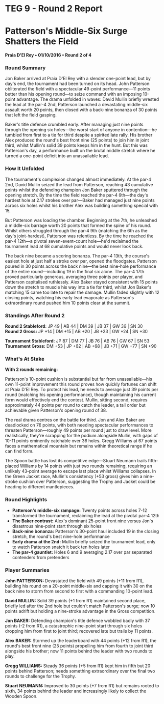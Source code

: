 # TEG 9 - Round 2 Report

# Patterson's Middle-Six Surge Shatters the Field

**Praia D'El Rey • 01/10/2016 • Round 2 of 4**

### Round Summary

Jon Baker arrived at Praia D'El Rey with a slender one-point lead, but by day's end, the tournament had been turned on its head. John Patterson obliterated the field with a spectacular 49-point performance—11 points better than his opening round—to seize command with an imposing 10-point advantage. The drama unfolded in waves: David Mullin briefly wrested the lead at the par-4 2nd, Patterson launched a devastating middle-six assault worth 20 points, then closed with a back-nine bonanza of 30 points that left the field gasping.

Baker's title defence crumbled early. After managing just nine points through the opening six holes—the worst start of anyone in contention—he tumbled from first to a tie for third despite a spirited late rally. His brother Alex produced the round's best front nine (25 points) to join him in joint third, whilst Mullin's solid 39 points keeps him in the hunt. But this was Patterson's day, a performance built on the brutal middle stretch where he turned a one-point deficit into an unassailable lead.

### How It Unfolded

The tournament's complexion changed almost immediately. At the par-4 2nd, David Mullin seized the lead from Patterson, reaching 43 cumulative points whilst the defending champion Jon Baker sputtered through the opening stretch. By the time the field reached the par-4 6th—the day's hardest hole at 2.17 strokes over par—Baker had managed just nine points across six holes whilst his brother Alex was building something special with 15.

But Patterson was loading the chamber. Beginning at the 7th, he unleashed a middle-six barrage worth 20 points that formed the spine of his round. Whilst others struggled through the par-4 9th (matching the 6th as the day's joint-hardest), Patterson was relentless. By the time he reached the par-4 12th—a pivotal seven-event-count hole—he'd reclaimed the tournament lead at 68 cumulative points and would never look back.

The back nine became a scoring bonanza. The par-4 13th, the course's easiest hole at just half a stroke over par, opened the floodgates. Patterson poured in 30 points across the back nine—the best nine-hole performance of the entire round—including 19 in the final six alone. The par-4 17th proved particularly generous, averaging three points per player, and Patterson capitalised ruthlessly. Alex Baker stayed consistent with 15 points down the stretch to muscle his way into a tie for third, whilst Jon Baker's matching 15 came too late to repair the damage. Mullin faded slightly with 12 closing points, watching his early lead evaporate as Patterson's extraordinary round pushed him 10 points clear at the summit.

### Standings After Round 2

**Round 2 Stableford:** JP 49 | AB 44 | DM 39 | JB 37 | GW 36 | SN 30  
**Round 2 Gross:** JP +14 | DM +15 | AB +20 | JB +23 | GW +24 | SN +30

**Tournament Stableford:** JP 87 | DM 77 | JB 76 | AB 76 | GW 67 | SN 53  
**Tournament Gross:** DM +53 | JP +62 | AB +68 | JB +71 | GW +77 | SN +90

### What's At Stake

**With 2 rounds remaining:**

Patterson's 10-point cushion is substantial but far from unassailable—his own 11-point improvement this round proves how quickly fortunes can shift at Praia D'El Rey. To protect his lead, he needs to average just 39 points per round (matching his opening performance), though maintaining his current form would effectively end the contest. Mullin, sitting second, requires approximately 44 points per round to catch the leader, a tall order but achievable given Patterson's opening round of 38.

The real drama centres on the battle for third. Jon and Alex Baker are deadlocked on 76 points, with both needing spectacular performances to threaten Patterson—roughly 49 points per round just to draw level. More realistically, they're scrapping for the podium alongside Mullin, with gaps of 10-11 points eminently catchable over 36 holes. Gregg Williams at 67 points faces a mathematical mountain but remains within theoretical range if he can find form.

The Spoon battle has lost its competitive edge—Stuart Neumann trails fifth-placed Williams by 14 points with just two rounds remaining, requiring an unlikely 43-point average to escape last place whilst Williams collapses. In the Green Jacket race, Mullin's consistency (+53 gross) gives him a nine-stroke cushion over Patterson, suggesting the Trophy and Jacket could be heading to different mantlepieces.

### Round Highlights

- **Patterson's middle-six rampage:** Twenty points across holes 7-12 transformed the tournament, reclaiming the lead at the pivotal par-4 12th
- **The Baker contrast:** Alex's dominant 25-point front nine versus Jon's disastrous nine-point start through six holes
- **Back-nine bonanza:** Patterson's 30-point haul included 19 in the closing stretch, the round's best nine-hole performance
- **Early drama at the 2nd:** Mullin briefly seized the tournament lead, only to watch Patterson snatch it back ten holes later
- **The par-4 gauntlet:** Holes 6 and 9 averaging 2.17 over par separated contenders from pretenders

### Player Summaries

**John PATTERSON:** Devastated the field with 49 points (+11 from R1), building his round on a 20-point middle-six and capping it with 30 on the back nine to storm from second to first with a commanding 10-point lead.

**David MULLIN:** Solid 39 points (+1 from R1) maintained second place, briefly led after the 2nd hole but couldn't match Patterson's surge; now 10 points adrift but holding a nine-stroke advantage in the Gross competition.

**Jon BAKER:** Defending champion's title defence wobbled badly with 37 points (-2 from R1), a catastrophic nine-point start through six holes dropping him from first to joint third; recovered late but trails by 11 points.

**Alex BAKER:** Stormed up the leaderboard with 44 points (+12 from R1), the round's best front nine (25 points) propelling him from fourth to joint third alongside his brother; now 11 points behind the leader with two rounds to play.

**Gregg WILLIAMS:** Steady 36 points (+5 from R1) kept him in fifth but 20 points behind Patterson; needs something extraordinary over the final two rounds to challenge for the Trophy.

**Stuart NEUMANN:** Improved to 30 points (+7 from R1) but remains rooted to sixth, 34 points behind the leader and increasingly likely to collect the Wooden Spoon.


